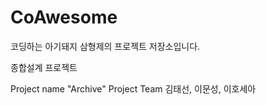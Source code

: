 # CoAwesome
코딩하는 아기돼지 삼형제의 프로젝트 저장소입니다.

종합설계 프로젝트 

Project name "Archive"
Project Team 김태선, 이문성, 이호세아  
